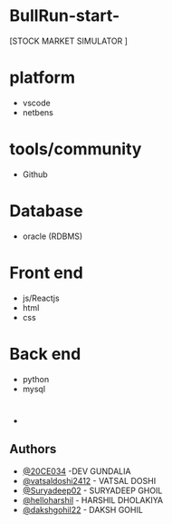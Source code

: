 # BullRun-start-
[STOCK MARKET SIMULATOR ]
<!-- ![vscode](https://cdn.discordapp.com/attachments/794818958686552145/926388062680915968/vscode.png) -->
# platform
- vscode
- netbens

# tools/community
- Github

# Database
- oracle (RDBMS)

# Front end
- js/Reactjs
- html
- css

# Back end
- python
- mysql


# 
- 


## Authors

- [@20CE034](https://github.com/20CE034) -DEV GUNDALIA
- [@vatsaldoshi2412](https://github.com/vatsaldoshi2412) - VATSAL DOSHI
- [@Suryadeep02](https://github.com/Suryadeep02) - SURYADEEP GHOIL
- [@helloharshil](https://github.com/helloharshil) - HARSHIL DHOLAKIYA
- [@dakshgohil22](https://github.com/dakshgohil22) - DAKSH GOHIL
